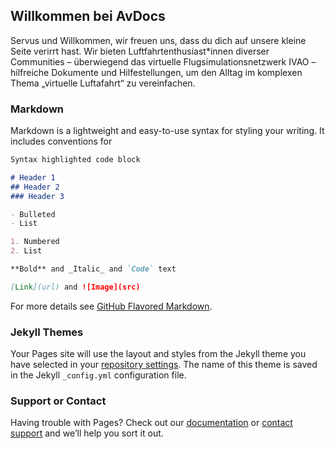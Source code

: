 ## Willkommen bei AvDocs

Servus und Willkommen, wir freuen uns, dass du dich auf unsere kleine Seite verirrt hast. Wir bieten Luftfahrtenthusiast*innen diverser Communities – überwiegend das virtuelle Flugsimulationsnetzwerk IVAO – hilfreiche Dokumente und Hilfestellungen, um den Alltag im komplexen Thema „virtuelle Luftafahrt“ zu vereinfachen.

### Markdown

Markdown is a lightweight and easy-to-use syntax for styling your writing. It includes conventions for

```markdown
Syntax highlighted code block

# Header 1
## Header 2
### Header 3

- Bulleted
- List

1. Numbered
2. List

**Bold** and _Italic_ and `Code` text

[Link](url) and ![Image](src)
```

For more details see [GitHub Flavored Markdown](https://guides.github.com/features/mastering-markdown/).

### Jekyll Themes

Your Pages site will use the layout and styles from the Jekyll theme you have selected in your [repository settings](https://github.com/avdocs/avdocs/settings). The name of this theme is saved in the Jekyll `_config.yml` configuration file.

### Support or Contact

Having trouble with Pages? Check out our [documentation](https://docs.github.com/categories/github-pages-basics/) or [contact support](https://github.com/contact) and we’ll help you sort it out.
